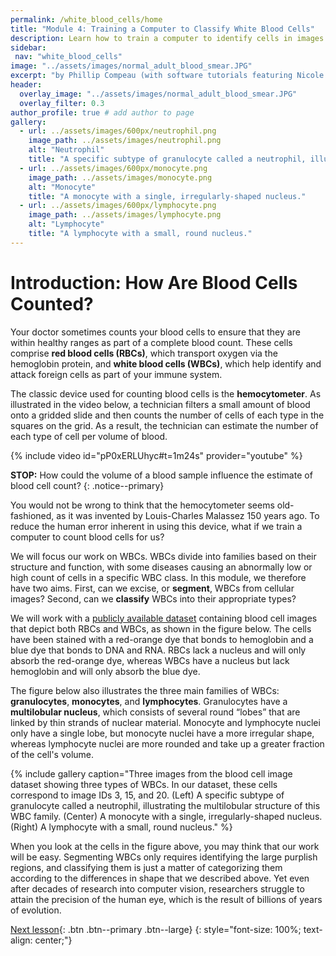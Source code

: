 ```yaml
---
permalink: /white_blood_cells/home
title: "Module 4: Training a Computer to Classify White Blood Cells"
description: Learn how to train a computer to identify cells in images and classify these images into categories.
sidebar:
 nav: "white_blood_cells"
image: "../assets/images/normal_adult_blood_smear.JPG"
excerpt: "by Phillip Compeau (with software tutorials featuring Nicole Matamala)"
header:
  overlay_image: "../assets/images/normal_adult_blood_smear.JPG"
  overlay_filter: 0.3
author_profile: true # add author to page
gallery:
  - url: ../assets/images/600px/neutrophil.png
    image_path: ../assets/images/neutrophil.png
    alt: "Neutrophil"
    title: "A specific subtype of granulocyte called a neutrophil, illustrating the multilobular structure of this WBC family."
  - url: ../assets/images/600px/monocyte.png
    image_path: ../assets/images/monocyte.png
    alt: "Monocyte"
    title: "A monocyte with a single, irregularly-shaped nucleus."
  - url: ../assets/images/600px/lymphocyte.png
    image_path: ../assets/images/lymphocyte.png
    alt: "Lymphocyte"
    title: "A lymphocyte with a small, round nucleus."
---
```


# Introduction: How Are Blood Cells Counted?

Your doctor sometimes counts your blood cells to ensure that they are within healthy ranges as part of a complete blood count. These cells comprise **red blood cells (RBCs)**, which transport oxygen via the hemoglobin protein, and **white blood cells (WBCs)**, which help identify and attack foreign cells as part of your immune system.

The classic device used for counting blood cells is the **hemocytometer**. As illustrated in the video below, a technician filters a small amount of blood onto a gridded slide and then counts the number of cells of each type in the squares on the grid. As a result, the technician can estimate the number of each type of cell per volume of blood.

{% include video id="pP0xERLUhyc#t=1m24s" provider="youtube" %}

**STOP:** How could the volume of a blood sample influence the estimate of blood cell count?
{: .notice--primary}

You would not be wrong to think that the hemocytometer seems old-fashioned, as it was invented by Louis-Charles Malassez 150 years ago. To reduce the human error inherent in using this device, what if we train a computer to count blood cells for us?

We will focus our work on WBCs. WBCs divide into families based on their structure and function, with some diseases causing an abnormally low or high count of cells in a specific WBC class.  In this module, we therefore have two aims. First, can we excise, or **segment**, WBCs from cellular images? Second, can we **classify** WBCs into their appropriate types?

We will work with a <a href="https://github.com/Shenggan/BCCD_Dataset" target="_blank">publicly available dataset</a> containing blood cell images that depict both RBCs and WBCs, as shown in the figure below. The cells have been stained with a red-orange dye that bonds to hemoglobin and a blue dye that bonds to DNA and RNA. RBCs lack a nucleus and will only absorb the red-orange dye, whereas WBCs have a nucleus but lack hemoglobin and will only absorb the blue dye.

The figure below also illustrates the three main families of WBCs: **granulocytes**, **monocytes**, and **lymphocytes**.  Granulocytes have a **multilobular nucleus**, which consists of several round “lobes” that are linked by thin strands of nuclear material. Monocyte and lymphocyte nuclei only have a single lobe, but monocyte nuclei have a more irregular shape, whereas lymphocyte nuclei are more rounded and take up a greater fraction of the cell's volume.

{% include gallery caption="Three images from the blood cell image dataset showing three types of WBCs. In our dataset, these cells correspond to image IDs 3, 15, and 20. (Left) A specific subtype of granulocyte called a neutrophil, illustrating the multilobular structure of this WBC family. (Center) A monocyte with a single, irregularly-shaped nucleus. (Right) A lymphocyte with a small, round nucleus." %}

When you look at the cells in the figure above, you may think that our work will be easy. Segmenting WBCs only requires identifying the large purplish regions, and classifying them is just a matter of categorizing them according to the differences in shape that we described above. Yet even after decades of research into computer vision, researchers struggle to attain the precision of the human eye, which is the result of billions of years of evolution.

[Next lesson](segmentation){: .btn .btn--primary .btn--large}
{: style="font-size: 100%; text-align: center;"}
